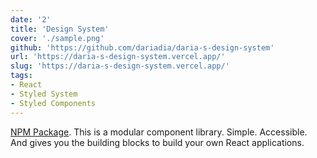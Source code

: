 ```yaml
---
date: '2'
title: 'Design System'
cover: './sample.png'
github: 'https://github.com/dariadia/daria-s-design-system'
url: 'https://daria-s-design-system.vercel.app/'
slug: 'https://daria-s-design-system.vercel.app/'
tags:
- React
- Styled System
- Styled Components
---
```


[NPM Package](https://www.npmjs.com/package/daria-s-design-system). This is a modular component library. Simple. Accessible. And gives you the building blocks to build your own React applications.
